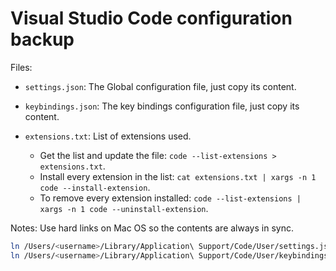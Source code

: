 
# Visual Studio Code configuration backup

Files: 

- `settings.json`: The Global configuration file, just copy its content.
- `keybindings.json`: The key bindings configuration file, just copy its content.

- `extensions.txt`: List of extensions used.

   * Get the list and update the file: `code --list-extensions > extensions.txt`.
   * Install every extension in the list: `cat extensions.txt | xargs -n 1 code --install-extension`.
   * To remove every extension installed: `code --list-extensions | xargs -n 1 code --uninstall-extension`.

Notes: Use hard links on Mac OS so the contents are always in sync. 

```bash
ln /Users/<username>/Library/Application\ Support/Code/User/settings.json settings.json
ln /Users/<username>/Library/Application\ Support/Code/User/keybindings.json keybindings.json
```
